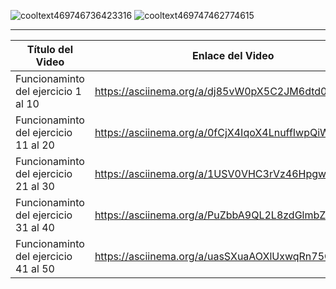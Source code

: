 
![cooltext469746736423316](https://github.com/user-attachments/assets/28ef88c4-825e-4ac1-9e68-c7cad4b195aa)
![cooltext469747462774615](https://github.com/user-attachments/assets/91aee4bf-0db9-4e12-a30b-15ed187932cb)



---
| Título del Video                             | Enlace del Video                                         |
|----------------------------------------------|----------------------------------------------------------|
| Funcionaminto del ejercicio 1 al 10          | https://asciinema.org/a/dj85vW0pX5C2JM6dtd0KZqMlP        |
| Funcionaminto del ejercicio 11 al 20         | https://asciinema.org/a/0fCjX4IqoX4LnuffIwpQiWEGV        |
| Funcionaminto del ejercicio 21 al 30         | https://asciinema.org/a/1USV0VHC3rVz46Hpgwt2Buqwm        |
| Funcionaminto del ejercicio 31 al 40         | https://asciinema.org/a/PuZbbA9QL2L8zdGlmbZumsv77        |
| Funcionaminto del ejercicio 41 al 50         | https://asciinema.org/a/uasSXuaAOXlUxwqRn75OtTpH4        |




